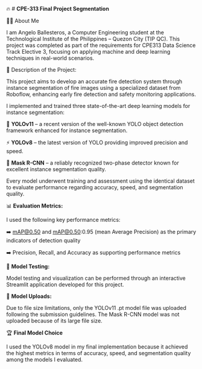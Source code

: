 🔥 # **CPE-313 Final Project Segmentation**

👨‍💻 About Me

I am Angelo Ballesteros, a Computer Engineering student at the Technological Institute of the Philippines – Quezon City (TIP QC). This project was completed as part of the requirements for CPE313 Data Science Track Elective 3, focusing on applying machine and deep learning techniques in real-world scenarios.

📌 Description of the Project:

This project aims to develop an accurate fire detection system through instance segmentation of fire images using a specialized dataset from Roboflow, enhancing early fire detection and safety monitoring applications.

I implemented and trained three state-of-the-art deep learning models for instance segmentation:

🧠 **YOLOv11** – a recent version of the well-known YOLO object detection framework enhanced for instance segmentation.

⚡ **YOLOv8** – the latest version of YOLO providing improved precision and speed.

🎯 **Mask R-CNN** – a reliably recognized two-phase detector known for excellent instance segmentation quality.
    
Every model underwent training and assessment using the identical dataset to evaluate performance regarding accuracy, speed, and segmentation quality.

📊 **Evaluation Metrics:**

I used the following key performance metrics:

➡️ mAP@0.50 and mAP@0.50:0.95 (mean Average Precision) as the primary indicators of detection quality

➡️ Precision, Recall, and Accuracy as supporting performance metrics

🧪 **Model Testing:**

Model testing and visualization can be performed through an interactive Streamlit application developed for this project.

📁 **Model Uploads:**

Due to file size limitations, only the YOLOv11 .pt model file was uploaded following the submission guidelines. The Mask R-CNN model was not uploaded because of its large file size.

🏆 **Final Model Choice**

I used the YOLOv8 model in my final implementation because it achieved the highest metrics in terms of accuracy, speed, and segmentation quality among the models I evaluated.
